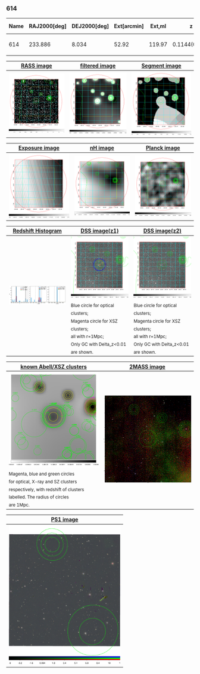 <div STYLE="page-break-after: always;"></div>

### 614

|Name|RAJ2000[deg]|DEJ2000[deg] |Ext[arcmin]| Ext,ml | z | z_src| C|GC(XSZ,Delta_z<0.01)| GC(OPT,Delta_z<0.01)|GC| R_sig[arcmin] | R500[arcmin] | R500[Mpc]| CRsig[c/s] | CR500[c/s] |L500[1E44 erg/s]|F500[1E-12 erg/s/cm^2]| M500[1E14 Msun]|Tx[keV]|Cnt_sig|Beta|Rc[arcmin]|Comment|Alias|
|---|---|---|---|---|---|------|---|--------|---------|----------|---|---|---|---|---|---|---|---|---|---|---|---|---|---|
|614| 233.886| 8.034| 52.92| 119.97| 0.1144(0.006)| z1, z_opt| S| -| N, W| C, N, W| 27.662| 6.993| 0.871| 0.150(0.093)| 0.142(0.083)| 0.870(0.536)| 2.572(1.585)| 2.10(0.64)| 3.50(0.68)| 272.5| 0.545(-0.035+0.126)| 1.814(-0.770+1.283)| -| t699|

|[RASS image](../image/614/614_img.pdf)|[filtered image](../image/614/614_fil.pdf)|[Segment image](../image/614/614_seg.pdf)|
|-------------------|--------------------|-------------------|
| <img src="../image/614/614_img.png" width="300">  | <img src="../image/614/614_fil.png" width="300">   | <img src="../image/614/614_seg.png" width="300">  |

|[Exposure image](../image/614/614_mex.pdf)| [nH image](../image/614/614_nh.pdf)| [Planck image](../image/614/614_p.pdf)|
|-------------------|--------------------|-------------------|
|<img src="../image/614/614_mex.png" width="300">   | <img src="../image/614/614_nh.png" width="300">    | <img src="../image/614/614_p.png" width="300"> |

|[Redshift Histogram](../image/614/614_zg.pdf) | [DSS image(z1)](../image/614/614_dss_z1.pdf)      |  [DSS image(z2)](../image/614/614_dss_z2.pdf)    |
|-------------------|--------------------|-------------------|
|<img src="../image/614/614_zg.png" width="300"> |<img src="../image/614/614_dss_z1.png" width="300"> <sub><br>Blue circle for optical clusters; <br>Magenta circle for XSZ clusters; <br>all with r=1Mpc; <br>Only GC with Delta_z<0.01 are shown. </sub>| <img src="../image/614/614_dss_z2.png" width="300"><sub><br>Blue circle for optical clusters; <br>Magenta circle for XSZ clusters; <br>all with r=1Mpc; <br>Only GC with Delta_z<0.01 are shown. </sub> |

|[known Abell/XSZ clusters](../image/614/614_gc.pdf) | [2MASS image](../image/614/614_2mass.pdf)      |
|-------------------|-------------------|
|<img src=../image/614/614_gc.png width="300"> <br><sub>Magenta, blue and green circles <br>for optical, X-ray and SZ clusters <br>respectively, with redshift of clusters <br>labelled. The radius of circles <br>are 1Mpc.</sub>|<img src="../image/614/614_2mass.png" width="300">  |

|[PS1 image](../image/614/614_ps1.pdf)            |
|-------------------|
| <img src="../image/614/614_ps1.pdf" width="300">  |
